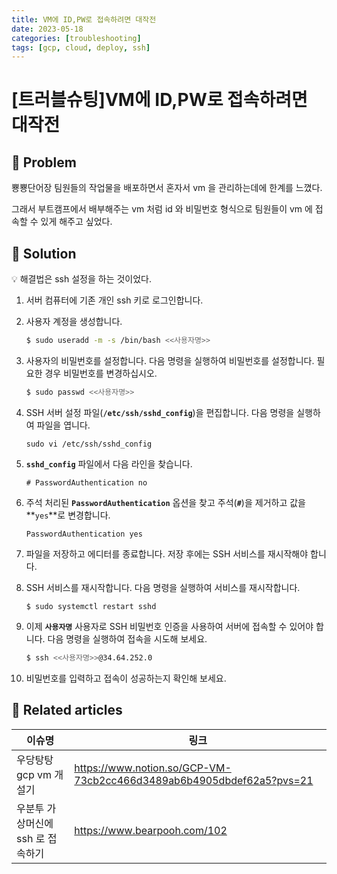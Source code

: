 ```yaml
---
title: VM에 ID,PW로 접속하려면 대작전
date: 2023-05-18
categories: [troubleshooting]
tags: [gcp, cloud, deploy, ssh]
---
```


# [트러블슈팅]VM에 ID,PW로 접속하려면 대작전

## 🤔 Problem

뿅뿅단어장 팀원들의 작업물을 배포하면서 혼자서 vm 을 관리하는데에 한계를 느꼈다.

그래서 부트캠프에서 배부해주는 vm 처럼 id 와 비밀번호 형식으로 팀원들이 vm 에 접속할 수 있게 해주고 싶었다.

## 🌱 Solution

<aside>
💡 해결법은 ssh 설정을 하는 것이었다.

</aside>

1. 서버 컴퓨터에 기존 개인 ssh 키로 로그인합니다.
2. 사용자 계정을 생성합니다.

   ```bash
   $ sudo useradd -m -s /bin/bash <<사용자명>>
   ```

3. 사용자의 비밀번호를 설정합니다. 다음 명령을 실행하여 비밀번호를 설정합니다. 필요한 경우 비밀번호를 변경하십시오.

   ```bash
   $ sudo passwd <<사용자명>>
   ```

4. SSH 서버 설정 파일(**`/etc/ssh/sshd_config`**)을 편집합니다. 다음 명령을 실행하여 파일을 엽니다.

   ```
   sudo vi /etc/ssh/sshd_config
   ```

5. **`sshd_config`** 파일에서 다음 라인을 찾습니다.

   ```
   # PasswordAuthentication no
   ```

6. 주석 처리된 **`PasswordAuthentication`** 옵션을 찾고 주석(**`#`**)을 제거하고 값을 **`yes`**로 변경합니다.

   ```
   PasswordAuthentication yes
   ```

7. 파일을 저장하고 에디터를 종료합니다. 저장 후에는 SSH 서비스를 재시작해야 합니다.
8. SSH 서비스를 재시작합니다. 다음 명령을 실행하여 서비스를 재시작합니다.

   ```
   $ sudo systemctl restart sshd
   ```

9. 이제 **`사용자명`** 사용자로 SSH 비밀번호 인증을 사용하여 서버에 접속할 수 있어야 합니다. 다음 명령을 실행하여 접속을 시도해 보세요.

   ```bash
   $ ssh <<사용자명>>@34.64.252.0
   ```

10. 비밀번호를 입력하고 접속이 성공하는지 확인해 보세요.

## 📎 Related articles

| 이슈명                            | 링크                                                                 |
| --------------------------------- | -------------------------------------------------------------------- |
| 우당탕탕 gcp vm 개설기            | https://www.notion.so/GCP-VM-73cb2cc466d3489ab6b4905dbdef62a5?pvs=21 |
| 우분투 가상머신에 ssh 로 접속하기 | https://www.bearpooh.com/102                                         |
